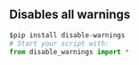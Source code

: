 <h2>Disables all warnings</h2>


```python
$pip install disable-warnings
# Start your script with:
from disable_warnings import *
```



